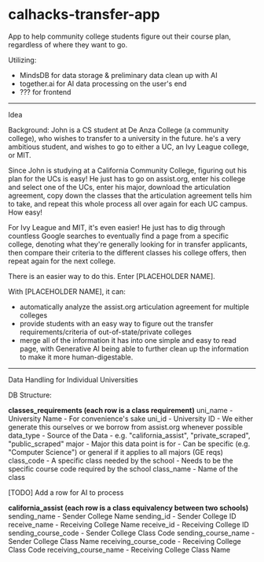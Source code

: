 # calhacks-transfer-app
App to help community college students figure out their course plan, regardless of where they want to go.

Utilizing:
- MindsDB for data storage & preliminary data clean up with AI
- together.ai for AI data processing on the user's end
- ??? for frontend

---
Idea

Background: John is a CS student at De Anza College (a community college), who wishes to transfer to a university in the future. he's a very ambitious student, and wishes to go to either a UC, an Ivy League college, or MIT.

Since John is studying at a California Community College, figuring out his plan for the UCs is easy! He just has to go on assist.org, enter his college and select one of the UCs, enter his major, download the articulation agreement, copy down the classes that the articulation agreement tells him to take, and repeat this whole process all over again for each UC campus. How easy!

For Ivy League and MIT, it's even easier! He just has to dig through countless Google searches to eventually find a page from a specific college, denoting what they're generally looking for in transfer applicants, then compare their criteria to the different classes his college offers, then repeat again for the next college.

There is an easier way to do this. Enter [PLACEHOLDER NAME].

With [PLACEHOLDER NAME], it can:
- automatically analyze the assist.org articulation agreement for multiple colleges
- provide students with an easy way to figure out the transfer requirements/criteria of out-of-state/private colleges
- merge all of the information it has into one simple and easy to read page, with Generative AI being able to further clean up the information to make it more human-digestable.

---
Data Handling for Individual Universities

DB Structure:

__classes_requirements (each row is a class requirement)__
uni_name - University Name - For convenience's sake
uni_id - University ID - We either generate this ourselves or we borrow from assist.org whenever possible
data_type - Source of the Data - e.g. "california_assist", "private_scraped", "public_scraped"
major - Major this data point is for - Can be specific (e.g. "Computer Science") or general if it applies to all majors (GE reqs)
class_code - A specific class needed by the school - Needs to be the specific course code required by the school
class_name - Name of the class

[TODO] Add a row for AI to process

__california_assist (each row is a class equivalency between two schools)__
sending_name - Sender College Name
sending_id - Sender College ID
receive_name - Receiving College Name
receive_id - Receiving College ID
sending_course_code - Sender College Class Code
sending_course_name - Sender College Class Name
receiving_course_code - Receiving College Class Code
receiving_course_name - Receiving College Class Name
